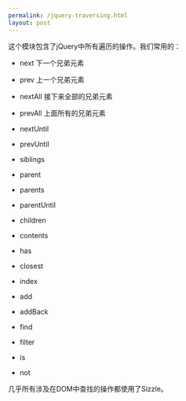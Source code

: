 ```yaml
---
permalink: /jquery-traversing.html
layout: post
---
```


这个模块包含了jQuery中所有遍历的操作。我们常用的：
- next 下一个兄弟元素
- prev 上一个兄弟元素
- nextAll 接下来全部的兄弟元素
- prevAll 上面所有的兄弟元素
- nextUntil
- prevUntil
- siblings
- parent
- parents
- parentUntil
- children
- contents

- has
- closest
- index
- add
- addBack
- find
- filter
- is
- not

几乎所有涉及在DOM中查找的操作都使用了Sizzle。
